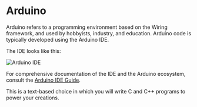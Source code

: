 # Arduino

Arduino refers to a programming environment based on the Wiring
framework, and used by hobbyists, industry, and education.  Arduino
code is typically developed using the Arduino IDE.

The IDE looks like this:

![Arduino IDE](https://docs.arduino.cc/static/e534053def4bc0eb97a3b6ba9cf31853/29114/ide-2-overview.png)

For comprehensive documentation of the IDE and the Arduino ecosystem,
consult the [Arduino IDE
Guide](https://docs.arduino.cc/software/ide-v2/tutorials/getting-started-ide-v2/).

This is a text-based choice in which you will write C and C++ programs
to power your creations.

